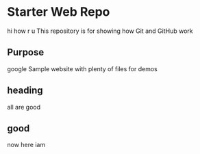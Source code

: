 # Starter Web Repo
hi how r u
This repository is for showing how Git and GitHub work

## Purpose
google
Sample website with plenty of files for demos
## heading
all are good
## good 
now here iam